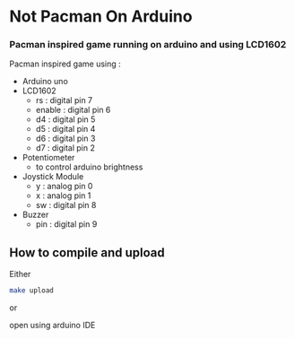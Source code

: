 # Not Pacman On Arduino

### Pacman inspired game running on arduino and using LCD1602

Pacman inspired game using :

* Arduino uno
* LCD1602
  * rs      :   digital pin 7
  * enable  :   digital pin 6
  * d4      :   digital pin 5
  * d5      :   digital pin 4
  * d6      :   digital pin 3
  * d7      :   digital pin 2
* Potentiometer
  * to control arduino brightness
* Joystick Module
  * y       :   analog pin 0
  * x       :   analog pin 1
  * sw      :   digital pin 8
* Buzzer
  * pin     :   digital pin 9

## How to compile and upload

Either

```bash
make upload
```

or

open using arduino IDE